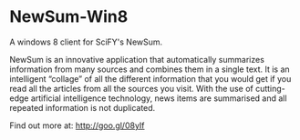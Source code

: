 NewSum-Win8
===========

A windows 8 client for SciFY's NewSum.  

NewSum is an innovative application that automatically summarizes information from many sources and combines them in a single text.
It is an intelligent “collage” of all the different information that you would get if you read all the articles from all the sources you visit.
With the use of cutting-edge artificial intelligence technology, news items are summarised and all repeated information is not duplicated.


Find out more at: http://goo.gl/08yIf
